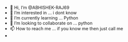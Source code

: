 - 👋 Hi, I’m @ABHISHEK-RAJ69
- 👀 I’m interested in ... i dont know
- 🌱 I’m currently learning ... Python 
- 💞️ I’m looking to collaborate on ... python
- 📫 How to reach me ... if you know me then just call me 
- 

<!---
ABHISHEK-RAJ69/ABHISHEK-RAJ69 is a ✨ special ✨ repository because its `README.md` (this file) appears on your GitHub profile.
You can click the Preview link to take a look at your changes.
--->
